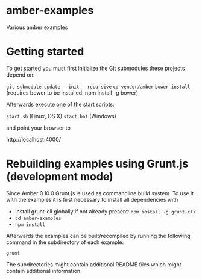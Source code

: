 amber-examples
==============

Various amber examples

Getting started
===============

To get started you must first initialize the Git submodules these projects depend on:

`git submodule update --init --recursive`
`cd vendor/amber`
`bower install`  (requires bower to be installed: npm install -g bower)

Afterwards execute one of the start scripts:

`start.sh`  (Linux, OS X)
`start.bat` (Windows)

and point your browser to

http://localhost:4000/

Rebuilding examples using Grunt.js (development mode)
====================================================

Since Amber 0.10.0 Grunt.js is used as commandline build system.
To use it with the examples it is first necessary to install all dependencies with

* install grunt-cli globally if not already present: `npm install -g grunt-cli`
* `cd amber-examples`
* `npm install`

Afterwards the examples can be built/recompiled by running the following command in
the subdirectory of each example:

`grunt`

The subdirectories might contain additional README files which might contain additional information.
